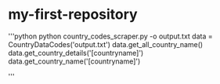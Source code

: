 # my-first-repository


'''python
python country_codes_scraper.py -o output.txt
data = CountryDataCodes('output.txt')
data.get_all_country_name()
data.get_country_details('[countryname]')   
data.get_country_name('[countryname]')       


'''
